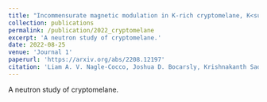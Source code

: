 ```yaml
---
title: "Incommensurate magnetic modulation in K-rich cryptomelane, K<sub>x</sub>Mn<sub>8</sub>O<sub>16</sub>>"
collection: publications
permalink: /publication/2022_cryptomelane
excerpt: 'A neutron study of cryptomelane.'
date: 2022-08-25
venue: 'Journal 1'
paperurl: 'https://arxiv.org/abs/2208.12197'
citation: 'Liam A. V. Nagle-Cocco, Joshua D. Bocarsly, Krishnakanth Sada, Clemens Ritter, Emannuelle Suard, Nicola D. Kelly, Cheng Liu, Clare P. Grey, Prabeer Barpanda, Sian E. Dutton. (2022). &quot;Incommensurate magnetic modulation in K-rich cryptomelane, K<sub>x</sub>Mn<sub>8</sub>O<sub>16</sub>> (x≈1.46).&quot; <i>Arxiv</i>.'
---
```

A neutron study of cryptomelane.
